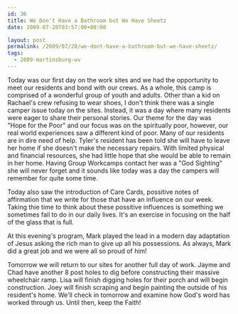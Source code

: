 ```yaml
---
id: 36
title: We Don't Have a Bathroom but We Have Sheetz
date: 2009-07-28T03:57:00+00:00

layout: post
permalink: /2009/07/28/we-dont-have-a-bathroom-but-we-have-sheetz/
tags:
  - 2009-martinsburg-wv
---
```

Today was our first day on the work sites and we had the opportunity to meet our residents and bond with our crews. As a whole, this camp is comprised of a wonderful group of youth and adults. Other than a kid on Rachael's crew refusing to wear shoes, I don't think there was a single camper issue today on the sites. Instead, it was a day where many residents were eager to share their personal stories. Our theme for the day was "Hope for the Poor" and our focus was on the spiritually poor, however, our real world experiences saw a different kind of poor. Many of our residents are in dire need of help. Tyler's resident has been told she will have to leave her home if she doesn't make the necessary repairs. With limited physical and financial resources, she had little hope that she would be able to remain in her home. Having Group Workcamps contact her was a "God Sighting" she will never forget and it sounds like today was a day the campers will remember for quite some time.

Today also saw the introduction of Care Cards, possitive notes of affirmation that we write for those that have an influence on our week. Taking thie time to think about these possitive influences is something we sometimes fail to do in our daily lives. It's an exercise in focusing on the half of the glass that is full.

At this evening's program, Mark played the lead in a modern day adaptation of Jesus asking the rich man to give up all his possessions. As always, Mark did a great job and we were all so proud of him!

Tomorrow we will return to our sites for another full day of work. Jayme and Chad have another 8 post holes to dig before constructing their massive wheelchair ramp. Lisa will finish digging holes for their porch and will begin construction. Joey will finish scraping and begin painting the outside of his resident's home. We'll check in tomorrow and examine how God's word has worked through us. Until then, keep the Faith!
